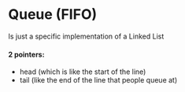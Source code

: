 # Queue (FIFO)
Is just a specific implementation of a Linked List

#### 2 pointers:
- head (which is like the start of the line)
- tail (like the end of the line that people queue at)
